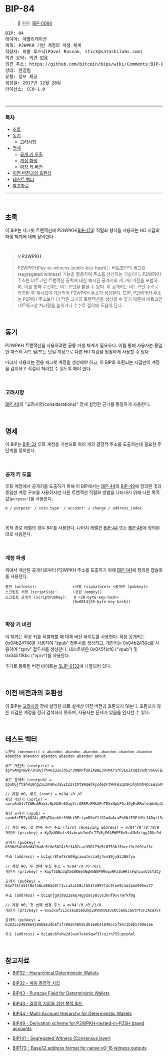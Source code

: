 # BIP-84

> 📖 원문: [BIP-0084](https://github.com/bitcoin/bips/blob/master/bip-0084.mediawiki)

<pre>
BIP: 84
레이어: 애플리케이션
제목: P2WPKH 기반 계정의 파생 체계
작성자: 파볼 루스낙(Pavol Rusnak, stick@satoshilabs.com)
의견 요약: 의견 없음
의견 주소: https://github.com/bitcoin/bips/wiki/Comments:BIP-0084
상태: 완결됨
유형: 정보 제공
생성일: 2017년 12월 28일
라이선스: CC0-1.0
</pre>

<br>

---

### 목차

- [초록](#초록)
- [동기](#동기)
  - [고려사항](#고려사항)
- [명세](#명세)
  - [공개 키 도출](#공개-키-도출)
  - [계정 파생](#계정-파생)
  - [확장 키 버전](#확장-키-버전)
- [이전 버전과의 호환성](#이전-버전과의-호환성)
- [테스트 벡터](#테스트-벡터)
- [참고자료](#참고자료)

---

<br>

## 초록

이 BIP는 세그윗 트랜잭션에 *P2WPKH*([BIP-173](https://github.com/bitcoin/bips/blob/master/bip-0173.mediawiki)) 직렬화 형식을 사용하는 HD 지갑의 파생 체계에 대해 정의한다.

<br>

> **💡 P2WPKH**<br><br>
> P2WPKH(Pay-to-witness-public-key-hash)는 비트코인의 세그윗(segregated witness) 기능을 활용하여 주소를 생성하는 기술이다. P2WPKH 주소는 비트코인 트랜잭션 출력에 대한 해시된 공개키의 세그윗 버전을 포함하며, 이를 통해 수신자는 비트코인을 받을 수 있다. 이 공개키는 비트코인 주소로 압축된 후 해시값이 계산되어 P2WPKH 주소가 생성된다. 또한, P2WPKH 주소는 P2PKH 주소보다 더 작은 크기의 트랜잭션을 생성할 수 있기 때문에 비트코인 네트워크상 처리량을 높이거나 수수료 절약에 도움이 된다.

<br>

## 동기

P2WPKH 트랜잭션을 사용하려면 공통 파생 체계가 필요하다. 이를 통해 사용자는 동일한 마스터 시드 및/또는 단일 계정으로 다른 HD 지갑을 원활하게 사용할 수 있다.

따라서 사용자는 전용 세그윗 계정을 생성해야 하고, 이 BIP와 호환되는 지갑만이 계정을 감지하고 적절히 처리할 수 있도록 해야 한다.

<br>

### 고려사항

[BIP-49](https://github.com/bitcoin/bips/blob/master/bip-0049.mediawiki)의 "고려사항(considerations)" 장에 설명한 근거를 동일하게 사용한다.

<br>

## 명세

이 BIP는 [BIP-32](https://github.com/bitcoin/bips/blob/master/bip-0032.mediawiki) 루트 계정을 기반으로 여러 개의 결정적 주소를 도출하는데 필요한 두 단계를 정의한다.

<br>

### 공개 키 도출

루트 계정에서 공개키를 도출하기 위해 이 BIP에서는 [BIP-44](https://github.com/bitcoin/bips/blob/master/bip-0044.mediawiki)와 [BIP-49](https://github.com/bitcoin/bips/blob/master/bip-0049.mediawiki)에 정의된 것과 동일한 계정 구조를 사용하지만 다른 트랜잭션 직렬화 방법을 나타내기 위해 다른 목적 값(`purpose'`)을 사용한다.

```
m / purpose' / coin_type' / account' / change / address_index
```

<br>

목적 경로 레벨의 경우 84’를 사용한다. 나머지 레벨은 [BIP-44](https://github.com/bitcoin/bips/blob/master/bip-0044.mediawiki) 또는 [BIP-49](https://github.com/bitcoin/bips/blob/master/bip-0049.mediawiki)에 정의된 대로 사용한다.

<br>

### 계정 파생

위에서 계산된 공개키로부터 P2WPKH 주소를 도출하기 위해 [BIP-141](https://github.com/bitcoin/bips/blob/master/bip-0141.mediawiki#p2wpkh)에 정의된 캡슐화를 사용한다.

```
증인 (witness):                <서명 (signature)> <공개키 (pubkey)>
스크립트 서명 (scriptSig):       (공란 (empty))
스크립트 공개키 (scriptPubKey):   0 <20-byte-key-hash>
                              (0x0014{20-byte-key-hash})
```

<br>

### 확장 키 버전

이 체계는 확장 키를 직렬화할 때 대체 버전 바이트를 사용한다. 확장 공개키는 0x04b24746을 사용하여 “zpub” 접두사를 생성하고, 개인키는 0x04b2430c를 사용하여 “zprv” 접두사를 생성한다. 테스트넷은 0x045f1cf6 (“vpub”) 및 0x045f18bc (“vprv”)를 사용한다.

추가로 등록된 버전 바이트는 [SLIP-0132](https://github.com/satoshilabs/slips/blob/master/slip-0132.md)에 나열되어 있다.

<br>

## 이전 버전과의 호환성

이 BIP는 [고려사항](#고려사항) 장에 설명한 대로 설계상 이전 버전과 호환되지 않는다. 호환되지 않는 지갑은 계정을 전혀 검색하지 못하며, 사용자는 문제가 있음을 인지할 수 있다.

<br>

## 테스트 벡터

```
니모닉 (mnemonic) = abandon abandon abandon abandon abandon abandon abandon abandon abandon abandon abandon about

루트 개인키 (rootpriv) = zprvAWgYBBk7JR8Gjrh4UJQ2uJdG1r3WNRRfURiABBE3RvMXYSrRJL62XuezvGdPvG6GFBZduosCc1YP5wixPox7zhZLfiUm8aunE96BBa4Kei5

루트 공개키 (rootpub) = zpub6jftahH18ngZxLmXaKw3GSZzZsszmt9WqedkyZdezFtWRFBZqsQH5hyUmb4pCEeZGmVfQuP5bedXTB8is6fTv19U1GQRyQUKQGUTzyHACMF

// 계정 #0, 루트 (root) = m/84'/0'/0'
확장 개인키 (xpriv) = zprvAdG4iTXWBoARxkkzNpNh8r6Qag3irQB8PzEMkAFeTRXxHpbF9z4QgEvBRmfvqWvGp42t42nvgGpNgYSJA9iefm1yYNZKEm7z6qUWCroSQnE

확장 공개키 (xpub) = zpub6rFR7y4Q2AijBEqTUquhVz398htDFrtymD9xYYfG1m4wAcvPhXNfE3EfH1r1ADqtfSdVCToUG868RvUUkgDKf31mGDtKsAYz2oz2AGutZYs

// 계정 #0, 첫 번째 수신 주소 (first receiving address) = m/84'/0'/0'/0/0
개인키 (privkey) = KyZpNDKnfs94vbrwhJneDi77V6jF64PWPF8x5cdJb8ifgg2DUc9d

공개키 (pubkey) = 0330d54fd0dd420a6e5f8d3624f5f3482cae350f79d5f0753bf5beef9c2d91af3c

주소 (address) = bc1qcr8te4kr609gcawutmrza0j4xv80jy8z306fyu

// 계정 #0, 두 번째 수신 주소 = m/84'/0'/0'/0/1
개인키 (privkey) = Kxpf5b8p3qX56DKEe5NqWbNUP9MnqoRFzZwHRtsFqhzuvUJsYZCy

공개키 (pubkey) = 03e775fd51f0dfb8cd865d9ff1cca2a158cf651fe997fdc9fee9c1d3b5e995ea77

주소 (address) = bc1qnjg0jd8228aq7egyzacy8cys3knf9xvrerkf9g

// 계정 #0, 첫 번째 변경 주소 = m/84'/0'/0'/1/0
개인키 (privkey) = KxuoxufJL5csa1Wieb2kp29VNdn92Us8CoaUG3aGtPtcF3AzeXvF

공개키 (pubkey) = 03025324888e429ab8e3dbaf1f7802648b9cd01e9b418485c5fa4c1b9b5700e1a6

주소 (address) = bc1q8c6fshw2dlwun7ekn9qwf37cu2rn755upcp6el
```

<br>

## 참고자료

- [BIP32 - Hierarchical Deterministic Wallets](https://github.com/bitcoin/bips/blob/master/bip-0032.mediawiki)
- [BIP32 - 계층 결정적 지갑](https://github.com/noncelab/bitcoin-haerye/blob/main/bip/bip-0032.md)

- [BIP43 - Purpose Field for Deterministic Wallets](https://github.com/bitcoin/bips/blob/master/bip-0043.mediawiki)
- [BIP43 - 결정적 지갑을 위한 목적 필드](https://github.com/noncelab/bitcoin-haerye/blob/main/bip/bip-0043.md)

- [BIP44 - Multi-Account Hierarchy for Deterministic Wallets](https://github.com/bitcoin/bips/blob/master/bip-0044.mediawiki)

- [BIP49 - Derivation scheme for P2WPKH-nested-in-P2SH based accounts](https://github.com/bitcoin/bips/blob/master/bip-0049.mediawiki)

- [BIP141 - Segregated Witness (Consensus layer)](https://github.com/bitcoin/bips/blob/master/bip-0141.mediawiki)

- [BIP173 - Base32 address format for native v0-16 witness outputs](https://github.com/bitcoin/bips/blob/master/bip-0173.mediawiki) 
